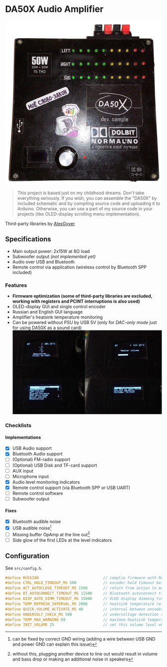 # DA50X Audio Amplifier
![Device appearance](photos/da50x_front.png)
> This project is based just on my childhood dreams. Don't take everything seriously. If you wish, you can assemble the "DA50X" by included schematic and by compiling source code and uploading it to Arduino. Otherwise, you can use a part of my source code in your projects (like OLED-display scrolling menu implementation).

Third-party libraries by [AlexGyver](https://github.com/GyverLibs)

## Specifications
- Main output power: 2x15W at 8Ω load
- Subwoofer output *(not implemented yet)*
- Audio over USB and Bluetooth
- Remote control via application (wireless control by Bluetooth SPP included)

### Features
- **Firmware optimization (some of third-party libraries are excluded, working with registers and PCINT interruptions is also used)**
- OLED-display GUI and single control encoder
- Russian and English GUI language
- Amplifier's heatsink temperature monitoring
- Can be powered without PSU by USB 5V (only for *DAC-only mode* just for using DA50X as a sound card)
![Device display](photos/da50x%20screen.jpg)

### Checklists
#### Implementations
- [X] USB Audio support
- [X] Bluetooth Audio support
- [ ] \(Optional) FM-radio support
- [ ] \(Optional) USB Disk and TF-card support
- [ ] AUX input
- [ ] Microphone input
- [X] Audio level monitoring indicators
- [X] Remote control support (via Bluetooth SPP or USB UART)
- [ ] Remote control software
- [ ] Subwoofer output

#### Fixes
- [X] Bluetooth audible noise
- [X] USB audible noise[^1]
- [ ] Missing buffer OpAmp at the line out[^2]
- [ ] Side glow of the first LEDs at the level indicators

## Configuration
See `src/config.h`.
```cpp
#define RUSSIAN                             // complie firmware with Russian UI language
#define CTRL_HOLD_TIMEOUT_MS 500            // encoder hold timeout before triggering
#define ACT_AUTOCLOSE_TIMEOUT_MS 1500       // return from action to main screen timeout (e.g. after volume change)
#define BT_AUTOCONNECT_TIMEOUT_MS 11500     // Bluetooth autoconnect timeout (with already paried devices)
#define DISP_AUTO_DIMM_TIMEOUT_MS 15000     // OLED display dimming timeout (when user is inactive)
#define TEMP_REFRESH_INTERVAL_MS 2000       // heatsink temperature refresh interval
#define QUICK_VOLUME_ACTIVATE_MS 40         // interval between encoder ticks for quick volume chaning activation
#define UNDERVOLT_CHECK_MS 500              // undervoltage detection refresh interval
#define TEMP_MAX_WARNING 69                 // maximum heatsink temperature before warning
#define INIT_VOLUME 25                      // set this volume level when device (re)starts
```

[^1]: can be fixed by correct GND wiring (adding a wire between USB GND and power GND can explain this issue)
[^2]: without this, plugging another device to line out would result in volume and bass drop or making an additional noise in speakers